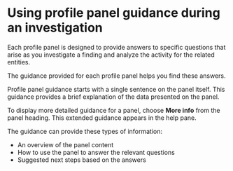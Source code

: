 # Using profile panel guidance during an investigation<a name="profile-panel-guidance"></a>

Each profile panel is designed to provide answers to specific questions that arise as you investigate a finding and analyze the activity for the related entities\.

The guidance provided for each profile panel helps you find these answers\.

Profile panel guidance starts with a single sentence on the panel itself\. This guidance provides a brief explanation of the data presented on the panel\.

To display more detailed guidance for a panel, choose **More info** from the panel heading\. This extended guidance appears in the help pane\.

The guidance can provide these types of information:
+ An overview of the panel content
+ How to use the panel to answer the relevant questions
+ Suggested next steps based on the answers